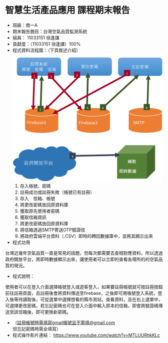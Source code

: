 <h1> 智慧生活產品應用 課程期末報告</h1>

- 班級：商一A
- 期末報告題目：台灣空氣品質監測系統
- 組員： 11033151 徐逢謙
- 貢獻度：（11033151 徐逢謙）100%
- 程式資料流程圖：（下頁敘述介紹）
 <img src="data.png">
    1.	 存入帳號、密碼
    2.	 註冊成功或註冊失敗（帳號已有註冊）
    3.	 存入　信箱、帳號
    4.	 將更改密碼放回原資料庫
    5.	 獲取原先使用者密碼
    6.	 獲取信箱資訊
    7.	 將更改密碼放回原資料庫
    8.	 將信箱透過SMTP寄送OTP驗證信　
    9.	 將政府雲端平台資料（.CSV）即時的轉回數據庫中，並將其顯示出來
- 程式功用
  
台灣近幾年空氣品質一直是常見的話題，但每次都需要去查相對應資料，所以透過政府開放平台，將即時數據顯示出來，讓使用者可以立即的查看各場所的的空氣品質的現況。
- 程式說明：
  
使用者可以在登入介面選擇帳號登入或遊客登入，如果要註冊帳號就可按註冊按鈕前往註冊頁面，且註冊後會將資料傳送至firebase，之後即可用帳號登入系統，登入後等待讀取後，可從選單中選擇想看的縣市測站，查看資料，且在右上選單中，可選擇更改密碼，若忘記密碼也可在登入介面中輸入原本的信箱，即會將驗證碼傳送至該信箱後，即可更換新密碼。

-	（註冊帳號時需填寫gmail帳號且不需填@gmail.com  但忘記密碼時需全填寫）
-	 程式操作影片連結：
https://www.youtube.com/watch?v=MTLUURhkKLc
